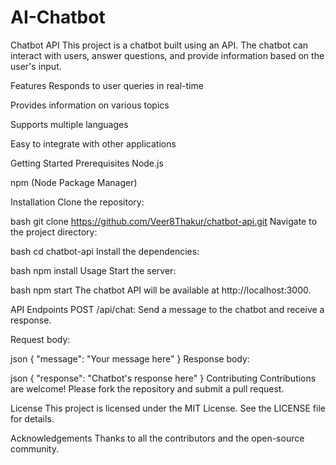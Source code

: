 # AI-Chatbot

Chatbot API
This project is a chatbot built using an API. The chatbot can interact with users, answer questions, and provide information based on the user's input.

Features
Responds to user queries in real-time

Provides information on various topics

Supports multiple languages

Easy to integrate with other applications

Getting Started
Prerequisites
Node.js

npm (Node Package Manager)

Installation
Clone the repository:

bash
git clone https://github.com/Veer8Thakur/chatbot-api.git
Navigate to the project directory:

bash
cd chatbot-api
Install the dependencies:

bash
npm install
Usage
Start the server:

bash
npm start
The chatbot API will be available at http://localhost:3000.

API Endpoints
POST /api/chat: Send a message to the chatbot and receive a response.

Request body:

json
{
  "message": "Your message here"
}
Response body:

json
{
  "response": "Chatbot's response here"
}
Contributing
Contributions are welcome! Please fork the repository and submit a pull request.

License
This project is licensed under the MIT License. See the LICENSE file for details.

Acknowledgements
Thanks to all the contributors and the open-source community.
